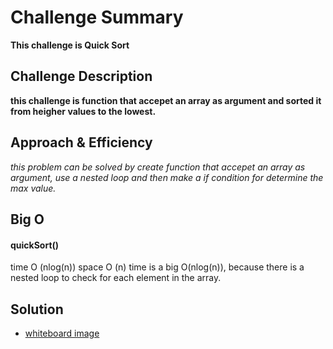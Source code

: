 # Challenge Summary

**This challenge is Quick Sort**

## Challenge Description

**this challenge is function that accepet an array as argument and sorted it from heigher values to the lowest.**

## Approach & Efficiency

_this problem can be solved by create function that accepet an array as argument, use a nested loop and then make a if condition for determine the max value._

## Big O

#### quickSort()

time O (nlog(n))
space O (n)
time is a big O(nlog(n)), because there is a nested loop to check for each element in the array.

## Solution

- [whiteboard image](assets/quick-sort.jpg)
